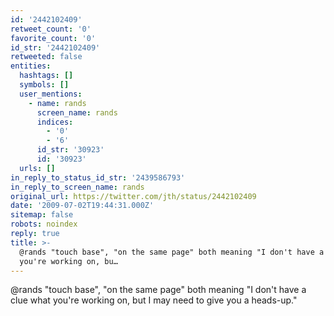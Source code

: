 ```yaml
---
id: '2442102409'
retweet_count: '0'
favorite_count: '0'
id_str: '2442102409'
retweeted: false
entities:
  hashtags: []
  symbols: []
  user_mentions:
    - name: rands
      screen_name: rands
      indices:
        - '0'
        - '6'
      id_str: '30923'
      id: '30923'
  urls: []
in_reply_to_status_id_str: '2439586793'
in_reply_to_screen_name: rands
original_url: https://twitter.com/jth/status/2442102409
date: '2009-07-02T19:44:31.000Z'
sitemap: false
robots: noindex
reply: true
title: >-
  @rands "touch base", "on the same page" both meaning "I don't have a clue what
  you're working on, bu…
---
```


@rands "touch base", "on the same page" both meaning "I don't have a clue what you're working on, but I may need to give you a heads-up."